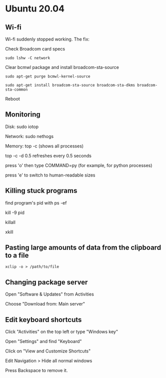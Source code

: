 # Ubuntu 20.04

## Wi-fi

Wi-fi suddenly stopped working. The fix:

Check Broadcom card specs

`sudo lshw -C network`

Clear bcmwl package and install broadcom-sta-source

`sudo apt-get purge bcmwl-kernel-source`

`sudo apt-get install broadcom-sta-source broadcom-sta-dkms broadcom-sta-common`

Reboot

## Monitoring

Disk: sudo iotop

Network: sudo nethogs

Memory: top -c (shows all processes)

top -c -d 0.5 refreshes every 0.5 seconds

press 'o' then type COMMAND=py (for example, for python processes)

press 'e' to switch to human-readable sizes

## Killing stuck programs

find program's pid with
ps -ef

kill -9 pid

killall

xkill

## Pasting large amounts of data from the clipboard to a file

`xclip -o > /path/to/file`

## Changing package server

Open "Software & Updates" from Activities

Choose "Download from: Main server"

## Edit keyboard shortcuts

Click "Activities" on the top left or type "Windows key"

Open "Settings" and find "Keyboard"

Click on "View and Customize Shortcuts"

Edit Navigation > Hide all normal windows

Press Backspace to remove it.